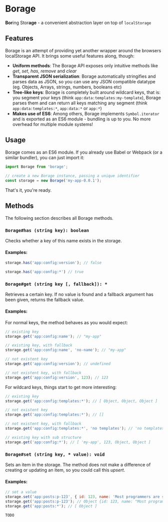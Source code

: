 # Borage
**Bor**ing Stor**age** - a convenient abstraction layer on top of `localStorage`

## Features
Borage is an attempt of providing yet another wrapper around the browsers localStorage API. It brings some useful features along, though:

 - **Uniform methods**: The Borage API exposes only intuitive methods like *get*, *set*, *has*, *remove* and *clear*
 - **Transparent JSON serialization**: Borage automatically stringifies and parses data as JSON, so you can use any JSON compatible datatype (eg. Objects, Arrays, strings, numbers, booleans etc)
 - **Tree-like keys**: Borage is completely built around wildcard keys, that is: you segment your keys (think `app:data:templates:my-template`), Borage parses them and can return all keys matching any segment (think `app:data:templates:*`, `app:data:*` or `app:*`)
 - **Makes use of ES6**: Among others, Borage implements `Symbol.iterator` and is exported as an ES6 module - bundling is up to you. No more overhead for multiple module systems!
 
## Usage
Borage comes as an ES6 module. If you already use Babel or Webpack (or a similar bundler), you can just import it:

````js
import Borage from 'borage';
    
// create a new Borage instance, passing a unique identifier
const storage = new Borage('my-app-0.0.1');
````

That's it, you're ready.  

## Methods
The following section describes all Borage methods.

### `Borage#has (string key): boolean`
Checks whether a key of this name exists in the storage.

#### Examples:

````js
storage.has('app:config:version'); // false

storage.has('app:config:*') // true
````

### `Borage#get (string key [, fallback]): *`
Retrieves a certain key. If no value is found and a fallback argument has been given, returns the fallback value.

#### Examples:
For normal keys, the method behaves as you would expect:

````js
// existing key
storage.get('app:config:name'); // "my-app"

// existing key, with fallback
storage.get('app:config:name', 'no-name'); // "my-app"

// not existent key
storage.get('app:config:version'); // undefined

// not existent key, with fallback
storage.get('app:config:version', 123); // 123
````

For wildcard keys, things start to get more interesting:

````js
// existing key
storage.get('app:config:templates:*'); // [ Object, Object, Object ]

// not existent key
storage.get('app:config:templates:*'); // []

// not existent key, with fallback
storage.get('app:config:templates:*', 'no templates'); // 'no templates'

// existing key with sub structure
storage.get('app:config:*'); // [ 'my-app', 123, Object, Object ]
````


### `Borage#set (string key, * value): void`
Sets an item in the storage. The method does not make a difference of creating or updating an item, so you could call this *upsert*.

#### Examples:

````js
// set a value
storage.set('app:posts:p-123', { id: 123, name: 'Most programmers are sleep deprived', content: '...' });
storage.get('app:posts:p-123'); // Object {id: 123, name: "Most programmers are sleep deprived", content: "..."}
storage.get('app:posts:*'); // [ Object ]
````

    TODO
